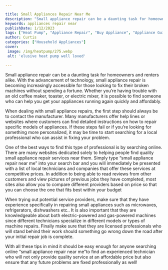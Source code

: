 ```yaml
---

title: Small Appliances Repair Near Me
description: "Small appliance repair can be a daunting task for homeowners and renters alike. With the advancement of technology, small applianc...continue on"
keywords: appliances repair near
publishDate: 1/12/2023
tags: ["Heat Pump", "Appliance Repair", "Buy Appliance", "Appliance Guide"]
author: Curtis
categories: ["Household Appliances"]
cover: 
 image: /img/heatpump/275.webp
 alt: 'elusive heat pump well loved'

---
```


Small appliance repair can be a daunting task for homeowners and renters alike. With the advancement of technology, small appliance repair is becoming increasingly accessible for those looking to fix their broken machines without spending a fortune. Whether you’re having trouble with an old coffee maker, toaster, or electric mixer, it is possible to find someone who can help you get your appliances running again quickly and affordably.

When dealing with small appliance repairs, the first step should always be to contact the manufacturer. Many manufacturers offer help lines or websites where customers can find detailed instructions on how to repair specific models of appliances. If these steps fail or if you’re looking for something more personalized, it may be time to start searching for a local professional who can assist in fixing your problem. 

One of the best ways to find this type of professional is by searching online. There are many websites dedicated solely to helping people find quality small appliance repair services near them. Simply type “small appliance repair near me” into your search bar and you will immediately be presented with a list of local technicians and companies that offer these services at competitive prices. In addition to being able to read reviews from other customers and view pictures of previous jobs they have completed, most sites also allow you to compare different providers based on price so that you can choose the one that fits best within your budget 

When trying out potential service providers, make sure that they have experience specifically in repairing small appliances such as microwaves, refrigerators, dishwashers etc.. It is also important that they are knowledgeable about both electric-powered and gas-powered machines since different technicians specialize in different models or types of machine repairs. Finally make sure that they are licensed professionals who will stand behind their work should something go wrong down the road after your initial repair job is complete. 

With all these tips in mind it should be easy enough for anyone searching online “small appliance repair near me”to find an experienced technician who will not only provide quality service at an affordable price but also ensure that any future problems are fixed professionally as well!
